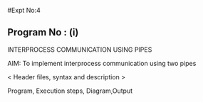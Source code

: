 #Expt No:4
## Program No : (i)

INTERPROCESS COMMUNICATION USING PIPES

AIM: To implement interprocess communication using two pipes

\< Header files, syntax and description \>

Program, Execution steps, Diagram,Output
